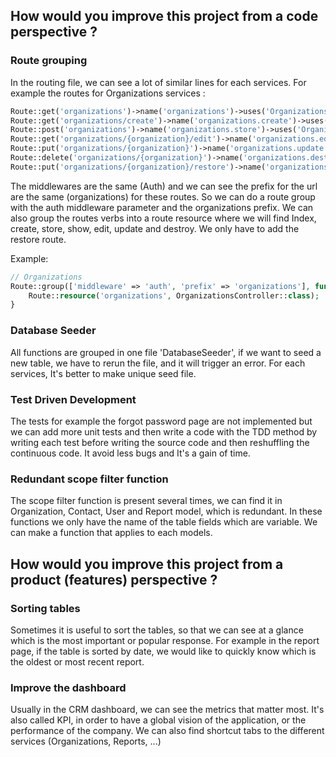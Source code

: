 ## How would you improve this project from a code perspective ?


### Route grouping
In the routing file, we can see a lot of similar lines for each services. For example the routes for Organizations services :

```php
Route::get('organizations')->name('organizations')->uses('OrganizationsController@index')->middleware('remember', 'auth');
Route::get('organizations/create')->name('organizations.create')->uses('OrganizationsController@create')->middleware('auth');
Route::post('organizations')->name('organizations.store')->uses('OrganizationsController@store')->middleware('auth');
Route::get('organizations/{organization}/edit')->name('organizations.edit')->uses('OrganizationsController@edit')->middleware('auth');
Route::put('organizations/{organization}')->name('organizations.update')->uses('OrganizationsController@update')->middleware('auth');
Route::delete('organizations/{organization}')->name('organizations.destroy')->uses('OrganizationsController@destroy')->middleware('auth');
Route::put('organizations/{organization}/restore')->name('organizations.restore')->uses('OrganizationsController@restore')->middleware('auth');
```

The middlewares are the same (Auth) and we can see the prefix for the url are the same (organizations) for these routes.
So we can do a route group with the auth middleware parameter and the organizations prefix.
We can also group the routes verbs into a route resource where we will find Index, create, store, show, edit, update and destroy. We only have to add the restore route.

Example: 
```php
// Organizations
Route::group(['middleware' => 'auth', 'prefix' => 'organizations'], function () {
    Route::resource('organizations', OrganizationsController::class);
}
```

### Database Seeder
All functions are grouped in one file 'DatabaseSeeder', if we want to seed a new table, we have to rerun the file, and it will trigger an error.
For each services, It's better to make unique seed file.


### Test Driven Development
The tests for example the forgot password page are not implemented but we can add more unit tests and then write a code with the TDD method by writing each test before writing the source code and then reshuffling the continuous code. It avoid less bugs and It's a gain of time.

### Redundant scope filter function
The scope filter function is present several times, we can find it in Organization, Contact, User and Report model, which is redundant.
In these functions we only have the name of the table fields which are variable. 
We can make a function that applies to each models.



## How would you improve this project from a product (features) perspective ?

### Sorting tables
Sometimes it is useful to sort the tables, so that we can see at a glance which is the most important or popular response.
For example in the report page, if the table is sorted by date, we would like to quickly know which is the oldest or most recent report.

### Improve the dashboard
Usually in the CRM dashboard, we can see the metrics that matter most. It's also called KPI, in order to have a global vision of the application, or the performance of the company.
We can also find shortcut tabs to the different services (Organizations, Reports, ...)
